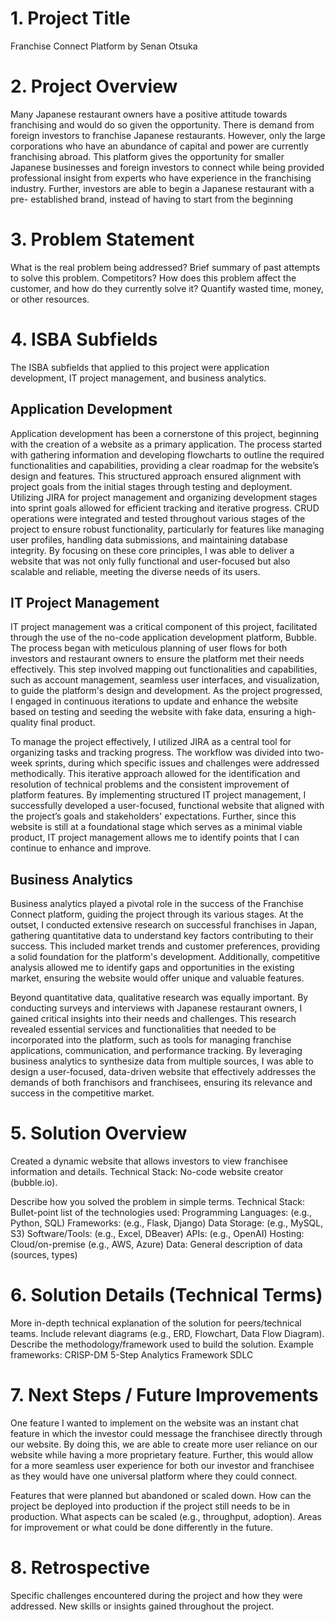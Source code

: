 # 1. Project Title
Franchise Connect Platform by Senan Otsuka 

# 2. Project Overview

Many Japanese restaurant owners have a positive attitude towards franchising and would do so given the opportunity. There is demand from foreign investors to franchise Japanese restaurants. However, only the large corporations who have an abundance of capital and power are currently franchising abroad. This platform gives the opportunity for smaller Japanese businesses and foreign investors to connect while being provided professional insight from experts who have experience in the franchising industry. Further, investors are able to begin a Japanese restaurant with a pre- established brand, instead of having to start from the beginning

# 3. Problem Statement
What is the real problem being addressed?
Brief summary of past attempts to solve this problem. Competitors?
How does this problem affect the customer, and how do they currently solve it?
Quantify wasted time, money, or other resources.

# 4. ISBA Subfields
The ISBA subfields that applied to this project were application development, IT project management, and business analytics. 

## Application Development 
Application development has been a cornerstone of this project, beginning with the creation of a website as a primary application. The process started with gathering information and developing flowcharts to outline the required functionalities and capabilities, providing a clear roadmap for the website’s design and features. This structured approach ensured alignment with project goals from the initial stages through testing and deployment. Utilizing JIRA for project management and organizing development stages into sprint goals allowed for efficient tracking and iterative progress. CRUD operations were integrated and tested throughout various stages of the project to ensure robust functionality, particularly for features like managing user profiles, handling data submissions, and maintaining database integrity. By focusing on these core principles, I was able to deliver a website that was not only fully functional and user-focused but also scalable and reliable, meeting the diverse needs of its users. 

## IT Project Management

IT project management was a critical component of this project, facilitated through the use of the no-code application development platform, Bubble. The process began with meticulous planning of user flows for both investors and restaurant owners to ensure the platform met their needs effectively. This step involved mapping out functionalities and capabilities, such as account management, seamless user interfaces, and visualization, to guide the platform's design and development. As the project progressed, I engaged in continuous iterations to update and enhance the website based on testing and seeding the website with fake data, ensuring a high-quality final product.

To manage the project effectively, I utilized JIRA as a central tool for organizing tasks and tracking progress. The workflow was divided into two-week sprints, during which specific issues and challenges were addressed methodically. This iterative approach allowed for the identification and resolution of technical problems and the consistent improvement of platform features. By implementing structured IT project management, I successfully developed a user-focused, functional website that aligned with the project’s goals and stakeholders' expectations. Further, since this website is still at a foundational stage which serves as a minimal viable product, IT project management allows me to identify points that I can continue to enhance and improve. 

## Business Analytics 
Business analytics played a pivotal role in the success of the Franchise Connect platform, guiding the project through its various stages. At the outset, I conducted extensive research on successful franchises in Japan, gathering quantitative data to understand key factors contributing to their success. This included market trends and customer preferences, providing a solid foundation for the platform's development. Additionally, competitive analysis allowed me to identify gaps and opportunities in the existing market, ensuring the website would offer unique and valuable features.

Beyond quantitative data, qualitative research was equally important. By conducting surveys and interviews with Japanese restaurant owners, I gained critical insights into their needs and challenges. This research revealed essential services and functionalities that needed to be incorporated into the platform, such as tools for managing franchise applications, communication, and performance tracking. By leveraging business analytics to synthesize data from multiple sources, I was able to design a user-focused, data-driven website that effectively addresses the demands of both franchisors and franchisees, ensuring its relevance and success in the competitive market.

# 5. Solution Overview
Created a dynamic website that allows investors to view franchisee information and details. 
Technical Stack: No-code website creator (bubble.io). 

Describe how you solved the problem in simple terms.
Technical Stack: Bullet-point list of the technologies used:
Programming Languages: (e.g., Python, SQL)
Frameworks: (e.g., Flask, Django)
Data Storage: (e.g., MySQL, S3)
Software/Tools: (e.g., Excel, DBeaver)
APIs: (e.g., OpenAI)
Hosting: Cloud/on-premise (e.g., AWS, Azure)
Data: General description of data (sources, types)

# 6. Solution Details (Technical Terms)
More in-depth technical explanation of the solution for peers/technical teams.
Include relevant diagrams (e.g., ERD, Flowchart, Data Flow Diagram).
Describe the methodology/framework used to build the solution. Example frameworks:
CRISP-DM
5-Step Analytics Framework
SDLC

# 7. Next Steps / Future Improvements
One feature I wanted to implement on the website was an instant chat feature in which the investor could message the franchisee directly through our website. By doing this, we are able to create more user reliance on our website while having a more proprietary feature. Further, this would allow for a more seamless user experience for both our investor and franchisee as they would have one universal platform where they could connect. 

Features that were planned but abandoned or scaled down.
How can the project be deployed into production if the project still needs to be in production.
What aspects can be scaled (e.g., throughput, adoption).
Areas for improvement or what could be done differently in the future.

# 8. Retrospective

Specific challenges encountered during the project and how they were addressed.
New skills or insights gained throughout the project.
